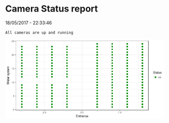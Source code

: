 Camera Status report
================
18/05/2017 - 22:33:46

    All cameras are up and running

![](camreport_files/figure-markdown_github/unnamed-chunk-2-1.png)
